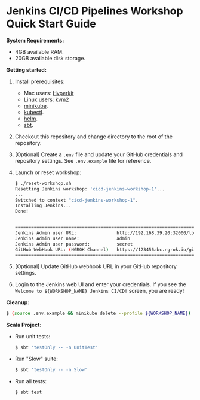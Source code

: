 # Jenkins CI/CD Pipelines Workshop Quick Start Guide

**System Requirements:**
* 4GB available RAM.
* 20GB available disk storage.


**Getting started:**
1. Install prerequisites:
    * Mac users: [Hyperkit](https://minikube.sigs.k8s.io/docs/drivers/hyperkit/)
    * Linux users: [kvm2](https://minikube.sigs.k8s.io/docs/drivers/kvm2/)
    * [minikube](https://kubernetes.io/docs/tasks/tools/install-minikube/).
    * [kubectl](https://kubernetes.io/docs/tasks/tools/install-kubectl/).
    * [helm](https://helm.sh/docs/intro/install/).
    * [sbt](https://www.scala-sbt.org/1.x/docs/Setup.html).
    
2. Checkout this repository and change directory to the root of the repository.

3. [Optional] Create a `.env` file and update your GitHub credentials and repository settings.
   See `.env.example` file for reference. 

4. Launch or reset workshop:
    ```bash
    $ ./reset-workshop.sh
   Resetting Jenkins workshop: 'cicd-jenkins-workshop-1'...
   ...
   Switched to context "cicd-jenkins-workshop-1".
   Installing Jenkins...
   Done!
   
   
   ====================================================================================
   Jenkins Admin user URL:               http://192.168.39.20:32000/login
   Jenkins Admin user name:              admin
   Jenkins Admin user password:          secret
   GitHub WebHook URL: (NGROK Channel)   https://123456abc.ngrok.io/github-webhook/
   ====================================================================================
    ```

5. [Optional] Update GitHub webhook URL in your GitHub repository settings.

6. Login to the Jenkins web UI and enter your credentials. If you see the 
`Welcome to ${WORKSHOP_NAME} Jenkins CI/CD!` screen, you are ready!


**Cleanup:**
```bash
$ (source .env.example && minikube delete --profile ${WORKSHOP_NAME})
```


**Scala Project:**
* Run unit tests:
    ```bash
    $ sbt 'testOnly -- -n UnitTest'
    ```
* Run "Slow" suite:
    ```bash
    $ sbt 'testOnly -- -n Slow'
    ```
* Run all tests:
    ```bash
    $ sbt test
    ```

